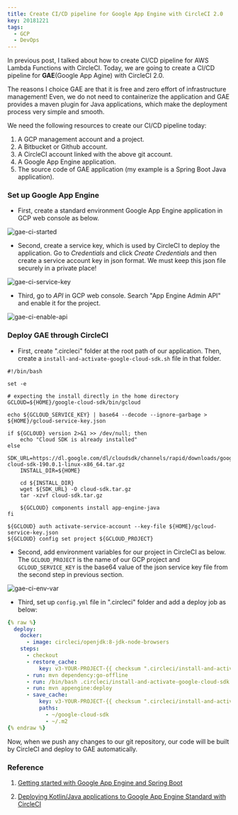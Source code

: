 ```yaml
---
title: Create CI/CD pipeline for Google App Engine with CircleCI 2.0 
key: 20181221
tags: 
  - GCP
  - DevOps
---
```

In previous post, I talked about how to create CI/CD pipeline for AWS Lambda Functions with CircleCI. Today, we are going to create a CI/CD pipeline for **GAE**(Google App Agine) with CircleCI 2.0. 

The reasons I choice GAE are that it is free and zero effort of infrastructure management! Even, we do not need to containerize the application and GAE provides a maven plugin for Java applications, which make the deployment process very simple and smooth. 

<!--more-->

We need the following resources to create our CI/CD pipeline today:

1. A GCP management account and a project. 
2. A Bitbucket or Github account.
3. A CircleCI account linked with the above git account.
4. A Google App Engine application.
5. The source code of GAE application (my example is a Spring Boot Java application).

### Set up Google App Engine

- First, create a standard environment Google App Engine application in GCP web console as below. 

![gae-ci-started](https://s3.amazonaws.com/runzhuo-me/image/gae-ci-get-started.png)

- Second, create a service key, which is used by CircleCI to deploy the application. Go to *Credentials* and click *Create Credentials* and then create a service account key in json format. We must keep this json file securely in a private place! 

![gae-ci-service-key](https://s3.amazonaws.com/runzhuo-me/image/gae-ci-service-key.png)

- Third, go to *API* in GCP web console. Search "App Engine Admin API" and enable it for the project.

![gae-ci-enable-api](https://s3.amazonaws.com/runzhuo-me/image/gae-ci-enable-api.png)

### Deploy GAE through CircleCI

- First, create ".circleci" folder at the root path of our application. Then, create a `install-and-activate-google-cloud-sdk.sh` file in that folder. 

```shell
#!/bin/bash

set -e

# expecting the install directly in the home directory
GCLOUD=${HOME}/google-cloud-sdk/bin/gcloud

echo ${GCLOUD_SERVICE_KEY} | base64 --decode --ignore-garbage > ${HOME}/gcloud-service-key.json

if ${GCLOUD} version 2>&1 >> /dev/null; then
    echo "Cloud SDK is already installed"
else
    SDK_URL=https://dl.google.com/dl/cloudsdk/channels/rapid/downloads/google-cloud-sdk-190.0.1-linux-x86_64.tar.gz
    INSTALL_DIR=${HOME}

    cd ${INSTALL_DIR}
    wget ${SDK_URL} -O cloud-sdk.tar.gz
    tar -xzvf cloud-sdk.tar.gz

    ${GCLOUD} components install app-engine-java
fi

${GCLOUD} auth activate-service-account --key-file ${HOME}/gcloud-service-key.json
${GCLOUD} config set project ${GCLOUD_PROJECT}

```

- Second, add environment variables for our project in CircleCI as below. The `GCLOUD_PROJECT` is the name of our GCP project and `GCLOUD_SERVICE_KEY` is the base64 value of the json service key file from the second step in previous section.

![gae-ci-env-var](https://s3.amazonaws.com/runzhuo-me/image/gae-ci-env-variables.png)

- Third, set up `config.yml` file in ".circleci" folder and add a deploy job as below:

```yaml
{% raw %}
  deploy:
    docker:
      - image: circleci/openjdk:8-jdk-node-browsers
    steps:
      - checkout
      - restore_cache:
          key: v3-YOUR-PROJECT-{{ checksum ".circleci/install-and-activate-google-cloud-sdk.sh" }}
      - run: mvn dependency:go-offline
      - run: /bin/bash .circleci/install-and-activate-google-cloud-sdk.sh
      - run: mvn appengine:deploy
      - save_cache:
          key: v3-YOUR-PROJECT-{{ checksum ".circleci/install-and-activate-google-cloud-sdk.sh" }}
          paths:
            - ~/google-cloud-sdk
            - ~/.m2
{% endraw %}
```

Now, when we push any changes to our git repository, our code will be built by CircleCI and deploy to GAE automatically. 

### Reference

1. [Getting started with Google App Engine and Spring Boot](https://medium.com/google-cloud/getting-started-with-google-app-engine-and-spring-boot-in-5-steps-2d0f8165c89)

2. [Deploying Kotlin/Java applications to Google App Engine Standard with CircleCI](https://medium.com/2park/deploying-kotlin-java-applications-to-google-app-engine-standard-with-circleci-580c04f77cb7)
